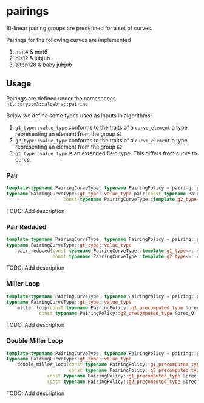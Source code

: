 # pairings

Bi-linear pairing groups are predefined for a set of curves.

Pairings for the following curves are implemented

1. mnt4 & mnt6
2. bls12 & jubjub
3. altbn128 & baby jubjub

## Usage

Pairings are defined under the namespaces `nil::crypto3::algebra::pairing`

Below we define some types used as inputs in algorithms:

1. `g1_type::value_type` conforms to the traits of a `curve_element` a type representing an element from the group `G1`
2. `g2_type::value_type` conforms to the traits of a `curve_element` a type representing an element from the group `G2`
3. `gt_type::value_type` is an extended field type. This differs from curve to curve.

### Pair

```c++
template<typename PairingCurveType, typename PairingPolicy = pairing::pairing_policy<PairingCurveType>>
typename PairingCurveType::gt_type::value_type pair(const typename PairingCurveType::template g1_type<>::value_type &v1,
                     const typename PairingCurveType::template g2_type<>::value_type &v2)
```

TODO: Add description

###

### Pair Reduced

```cpp
template<typename PairingCurveType, typename PairingPolicy = pairing::pairing_policy<PairingCurveType>>
typename PairingCurveType::gt_type::value_type
	pair_reduced(const typename PairingCurveType::template g1_type<>::value_type &v1,
				 const typename PairingCurveType::template g2_type<>::value_type &v2)
```

TODO: Add description

### Miller Loop

```cpp
template<typename PairingCurveType, typename PairingPolicy = pairing::pairing_policy<PairingCurveType>>
typename PairingCurveType::gt_type::value_type
	miller_loop(const typename PairingPolicy::g1_precomputed_type &prec_P,
		    const typename PairingPolicy::g2_precomputed_type &prec_Q)
```

TODO: Add description

### Double Miller Loop

```cpp
template<typename PairingCurveType, typename PairingPolicy = pairing::pairing_policy<PairingCurveType>>
typename PairingCurveType::gt_type::value_type
	double_miller_loop(const typename PairingPolicy::g1_precomputed_type &prec_P1,
	                   const typename PairingPolicy::g2_precomputed_type &prec_Q1,
			   const typename PairingPolicy::g1_precomputed_type &prec_P2,
			   const typename PairingPolicy::g2_precomputed_type &prec_Q2)
```

TODO: Add description
